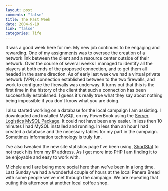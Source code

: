 ```yaml
--- 
layout: post
comments: "false"
title: The Past Week
date: 2004-9-19
link: "false"
categories: life
---
```

It was a good week here for me. My new job continues to be engaging and rewarding. One of my assignments was to oversee the creation of a network link between the client and a resource center outside of their network. Over the course of several weeks I managed to identify all the players at both ends of the proposed connection, and to get them all headed in the same direction. As of early last week we had a virtual private network (VPN) connection established between to the two firewalls, and work to configure the firewalls was underway. It turns out that this is the first time in the history of the client that such a connection has been successfully established. I guess it's really true what they say about nothing being impossible if you don't know what you are doing.

I also started working on a database for the local campaign I am assisting. I downloaded and installed MySQL on my PowerBook using the <a href="http://www.serverlogistics.com/mysql.php" title="Server Logistics MySQL">Server Logistics MySQL Package</a>. It could not have been any easier. In less then 10 minutes I had MySQL installed and running. In less than an hour I had created a database and the necessary tables for my part in the campaign. Sometimes information technology is truly fun.

I've also tweaked the new site statistics page I've been using, <a href="http://shortstat.shauninman.com" title="ShortStat">ShortStat</a> to not track hits from my IP address. As I get more into PHP I am finding it to be enjoyable and easy to work with.

Michele and I are being more social here than we've been in a long time. Last Sunday we had a wonderful couple of hours at the local Panera Bread with some people we've met through the campaign. We are repeating that outing this afternoon at another local coffee shop.
